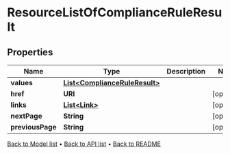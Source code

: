 

# ResourceListOfComplianceRuleResult


## Properties

| Name | Type | Description | Notes |
|------------ | ------------- | ------------- | -------------|
|**values** | [**List&lt;ComplianceRuleResult&gt;**](ComplianceRuleResult.md) |  |  |
|**href** | **URI** |  |  [optional] |
|**links** | [**List&lt;Link&gt;**](Link.md) |  |  [optional] |
|**nextPage** | **String** |  |  [optional] |
|**previousPage** | **String** |  |  [optional] |



[Back to Model list](../README.md#documentation-for-models) &#8226; [Back to API list](../README.md#documentation-for-api-endpoints) &#8226; [Back to README](../README.md)


